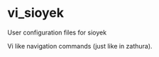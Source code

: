 # vi_sioyek

User configuration files for sioyek

Vi like navigation commands (just like in zathura).
